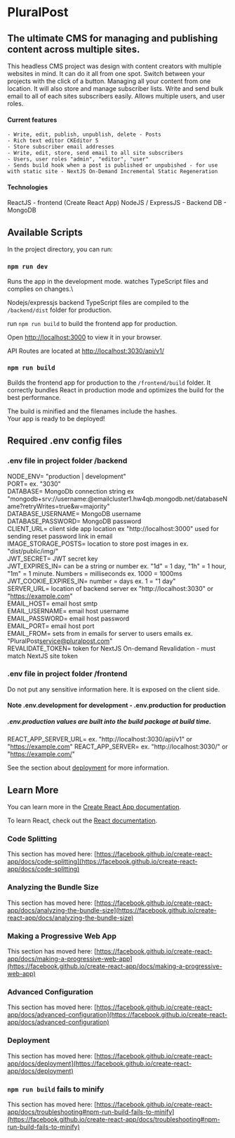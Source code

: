 # PluralPost

## The ultimate CMS for managing and publishing content across multiple sites.

This headless CMS project was design with content creators with multiple websites in mind. It can do it all from one spot. Switch between your projects with the click of a button. Managing all your content from one location. It will also store and manage subscriber lists. Write and send bulk email to all of each sites subscribers easily. Allows multiple users, and user roles.

#### Current features

    - Write, edit, publish, unpublish, delete - Posts
    - Rich text editor CKEditor 5
    - Store subscriber email addresses
    - Write, edit, store, send email to all site subscribers
    - Users, user roles "admin", "editor", "user"
    - Sends build hook when a post is published or unpubished - for use with static site - NextJS On-Demand Incremental Static Regeneration

#### Technologies

ReactJS - frontend (Create React App)
NodeJS / ExpressJS - Backend
DB - MongoDB

## Available Scripts

In the project directory, you can run:

### `npm run dev`

Runs the app in the development mode. watches TypeScript files and complies on changes.\

Nodejs/expressjs backend TypeScript files are compiled to the `/backend/dist` folder for production.

run `npm run build` to build the frontend app for production.

Open [http://localhost:3000](http://localhost:3000) to view it in your browser.

API Routes are located at [http://localhost:3030/api/v1/](https:localhost:3030/api/v1/)

### `npm run build`

Builds the frontend app for production to the `/frontend/build` folder.
It correctly bundles React in production mode and optimizes the build for the best performance.

The build is minified and the filenames include the hashes.\
Your app is ready to be deployed!

## Required .env config files

### .env file in project folder /backend

NODE_ENV= "production | development"  
PORT= ex. "3030"  
DATABASE= MongoDb connection string ex "mongodb+srv://username:<password>@emailcluster1.hw4qb.mongodb.net/databaseName?retryWrites=true&w=majority"  
DATABASE_USERNAME= MongoDB username  
DATABASE_PASSWORD= MongoDB password  
CLIENT_URL= client side app location ex "http://localhost:3000" used for sending reset password link in email  
IMAGE_STORAGE_POSTS= location to store post images in ex. "dist/public/img/"  
JWT_SECRET= JWT secret key  
JWT_EXPIRES_IN= can be a string or number ex. "1d" = 1 day, "1h" = 1 hour, "1m" = 1 minute. Numbers = milliseconds ex. 1000 = 1000ms  
JWT_COOKIE_EXPIRES_IN= number = days ex. 1 = "1 day"  
SERVER_URL= location of backend server ex "http://localhost:3030" or "https://example.com"  
EMAIL_HOST= email host smtp  
EMAIL_USERNAME= email host username  
EMAIL_PASSWORD= email host password  
EMAIL_PORT= email host port  
EMAIL_FROM= sets from in emails for server to users emails ex. "PluralPost<service@pluralpost.com>"  
REVALIDATE_TOKEN= token for NextJS On-demand Revalidation - must match NextJS site token

### .env file in project folder /frontend

Do not put any sensitive information here. It is exposed on the client side.

#### Note .env.development for development - .env.production for production

##### .env.production values are built into the build package at build time.

REACT_APP_SERVER_URL= ex. "http://localhost:3030/api/v1" or "https://example.com"
REACT_APP_SERVER= ex. "http://localhost:3030/" or "https://example.com/"

See the section about [deployment](https://facebook.github.io/create-react-app/docs/deployment) for more information.

## Learn More

You can learn more in the [Create React App documentation](https://facebook.github.io/create-react-app/docs/getting-started).

To learn React, check out the [React documentation](https://reactjs.org/).

### Code Splitting

This section has moved here: [https://facebook.github.io/create-react-app/docs/code-splitting](https://facebook.github.io/create-react-app/docs/code-splitting)

### Analyzing the Bundle Size

This section has moved here: [https://facebook.github.io/create-react-app/docs/analyzing-the-bundle-size](https://facebook.github.io/create-react-app/docs/analyzing-the-bundle-size)

### Making a Progressive Web App

This section has moved here: [https://facebook.github.io/create-react-app/docs/making-a-progressive-web-app](https://facebook.github.io/create-react-app/docs/making-a-progressive-web-app)

### Advanced Configuration

This section has moved here: [https://facebook.github.io/create-react-app/docs/advanced-configuration](https://facebook.github.io/create-react-app/docs/advanced-configuration)

### Deployment

This section has moved here: [https://facebook.github.io/create-react-app/docs/deployment](https://facebook.github.io/create-react-app/docs/deployment)

### `npm run build` fails to minify

This section has moved here: [https://facebook.github.io/create-react-app/docs/troubleshooting#npm-run-build-fails-to-minify](https://facebook.github.io/create-react-app/docs/troubleshooting#npm-run-build-fails-to-minify)
